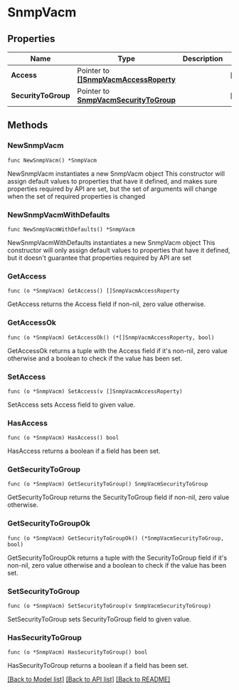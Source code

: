 # SnmpVacm

## Properties

Name | Type | Description | Notes
------------ | ------------- | ------------- | -------------
**Access** | Pointer to [**[]SnmpVacmAccessRoperty**](SnmpVacmAccessRoperty.md) |  | [optional] 
**SecurityToGroup** | Pointer to [**SnmpVacmSecurityToGroup**](SnmpVacmSecurityToGroup.md) |  | [optional] 

## Methods

### NewSnmpVacm

`func NewSnmpVacm() *SnmpVacm`

NewSnmpVacm instantiates a new SnmpVacm object
This constructor will assign default values to properties that have it defined,
and makes sure properties required by API are set, but the set of arguments
will change when the set of required properties is changed

### NewSnmpVacmWithDefaults

`func NewSnmpVacmWithDefaults() *SnmpVacm`

NewSnmpVacmWithDefaults instantiates a new SnmpVacm object
This constructor will only assign default values to properties that have it defined,
but it doesn't guarantee that properties required by API are set

### GetAccess

`func (o *SnmpVacm) GetAccess() []SnmpVacmAccessRoperty`

GetAccess returns the Access field if non-nil, zero value otherwise.

### GetAccessOk

`func (o *SnmpVacm) GetAccessOk() (*[]SnmpVacmAccessRoperty, bool)`

GetAccessOk returns a tuple with the Access field if it's non-nil, zero value otherwise
and a boolean to check if the value has been set.

### SetAccess

`func (o *SnmpVacm) SetAccess(v []SnmpVacmAccessRoperty)`

SetAccess sets Access field to given value.

### HasAccess

`func (o *SnmpVacm) HasAccess() bool`

HasAccess returns a boolean if a field has been set.

### GetSecurityToGroup

`func (o *SnmpVacm) GetSecurityToGroup() SnmpVacmSecurityToGroup`

GetSecurityToGroup returns the SecurityToGroup field if non-nil, zero value otherwise.

### GetSecurityToGroupOk

`func (o *SnmpVacm) GetSecurityToGroupOk() (*SnmpVacmSecurityToGroup, bool)`

GetSecurityToGroupOk returns a tuple with the SecurityToGroup field if it's non-nil, zero value otherwise
and a boolean to check if the value has been set.

### SetSecurityToGroup

`func (o *SnmpVacm) SetSecurityToGroup(v SnmpVacmSecurityToGroup)`

SetSecurityToGroup sets SecurityToGroup field to given value.

### HasSecurityToGroup

`func (o *SnmpVacm) HasSecurityToGroup() bool`

HasSecurityToGroup returns a boolean if a field has been set.


[[Back to Model list]](../README.md#documentation-for-models) [[Back to API list]](../README.md#documentation-for-api-endpoints) [[Back to README]](../README.md)


